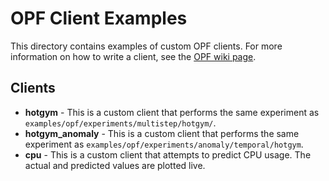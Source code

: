# OPF Client Examples

This directory contains examples of custom OPF clients. For more information on how to write a client, see the [OPF wiki page](https://github.com/numenta/nupic/wiki/Online-Prediction-Framework).

## Clients

* __hotgym__ - This is a custom client that performs the same experiment as `examples/opf/experiments/multistep/hotgym/`.
* __hotgym_anomaly__ - This is a custom client that performs the same experiment as `examples/opf/experiments/anomaly/temporal/hotgym`.
* __cpu__ - This is a custom client that attempts to predict CPU usage. The actual and predicted values are plotted live.

